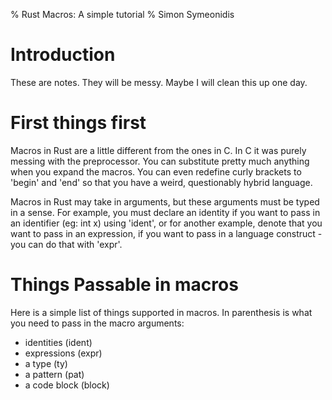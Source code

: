 % Rust Macros: A simple tutorial
% Simon Symeonidis

# Introduction

These are notes. They will be messy. Maybe I will clean this up one day.

# First things first

Macros in Rust are a little different from the ones in C. In C it was purely
messing with the preprocessor. You can substitute pretty much anything when you
expand the macros. You can even redefine curly brackets to 'begin' and 'end' so
that you have a weird, questionably hybrid language.

Macros in Rust may take in arguments, but these arguments must be typed in a
sense. For example, you must declare an identity if you want to pass in an
identifier (eg: int x) using 'ident', or for another example, denote that you
want to pass in an expression, if you want to pass in a language construct - you
can do that with 'expr'.

# Things Passable in macros

Here is a simple list of things supported in macros. In parenthesis is what you
need to pass in the macro arguments:

- identities (ident)
- expressions (expr)
- a type (ty)
- a pattern (pat)
- a code block (block)
